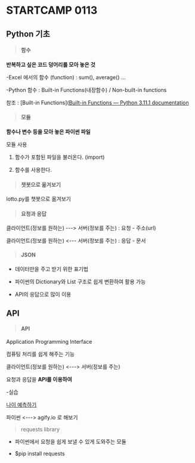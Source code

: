 # STARTCAMP 0113

## Python 기초

> #### 함수

**반복하고 싶은 코드 덩어리를 모아 놓은 것**

-Excel 에서의 함수 (function) : sum(), average() ...

-Python 함수 :  Built-in Functions(내장함수) / Non-built-in functions

참조 : [Built-in Functions]([Built-in Functions &#8212; Python 3.11.1 documentation](https://docs.python.org/3/library/functions.html)



> #### 모듈

**함수나 변수 등을 모아 놓은 파이썬 파일**

모듈 사용

1. 함수가 포함된 파일을 불러온다. (import)

2. 함수를 사용한다.



> #### 챗봇으로 옮겨보기

lotto.py를 챗봇으로 옮겨보기



> #### 요청과 응답

클라이언트(정보를 원하는) ---> 서버(정보를 주는)  : 요청 - 주소(url)

클라이언트(정보를 원하는) <--- 서버(정보를 주는)  : 응답 - 문서



> #### JSON

- 데이터만을 주고 받기 위한 표기법

- 파이썬의 Dictionary와 List 구조로 쉽게 변환하여 활용 가능

- API의 응답으로 많이 이용



## API

> #### API

Application Programming Interface

컴퓨팅 처리를 쉽게 해주는 기능



클라이언트(정보를 원하는) <---> 서버(정보를 주는) 

요청과 응답을 **API를 이용하여**



-실습

[나이 예측하기](http://agify.io/)

파이썬 <---> agify.io 로 해보기

> requests library

- 파이썬에서 요청을 쉽게 보낼 수 있게 도와주는 모듈

- $pip install requests
